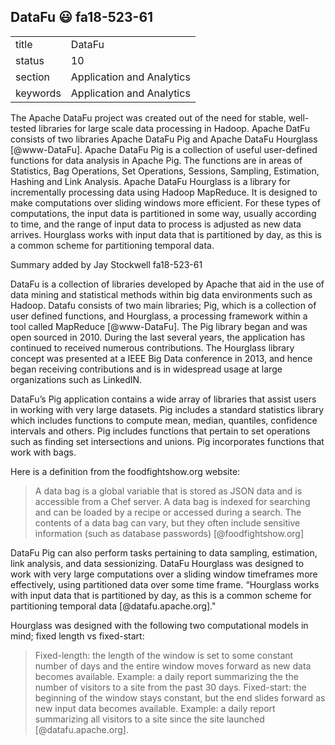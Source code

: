 ## DataFu :smiley: fa18-523-61


|          |                           |
| -------- | ------------------------- |
| title    | DataFu                    | 
| status   | 10                        |
| section  | Application and Analytics |
| keywords | Application and Analytics |



The Apache DataFu project was created out of the need for stable,
well-tested libraries for large scale data processing in Hadoop.
Apache DatFu consists of two libraries Apache DataFu Pig and Apache
DataFu Hourglass [@www-DataFu]. Apache DataFu Pig is a collection
of useful user-defined functions for data analysis in Apache Pig. The
functions are in areas of Statistics, Bag Operations, Set Operations,
Sessions, Sampling, Estimation, Hashing and Link Analysis.  Apache
DataFu Hourglass is a library for incrementally processing data using
Hadoop MapReduce. It is designed to make computations over sliding
windows more efficient. For these types of computations, the input
data is partitioned in some way, usually according to time, and the
range of input data to process is adjusted as new data arrives.
Hourglass works with input data that is partitioned by day, as this is
a common scheme for partitioning temporal data.


Summary added by Jay Stockwell fa18-523-61

DataFu is a collection of libraries developed by Apache that aid in the use of data mining and statistical methods within big data environments such as Hadoop. Datafu consists of two main libraries; Pig, which is a collection of user defined functions, and Hourglass, a processing framework within a tool called MapReduce [@www-DataFu]. The Pig library began and was open sourced in 2010.  During the last several years, the application has continued to received numerous contributions.  The Hourglass library concept was presented at a IEEE Big Data conference in 2013, and hence began receiving contributions and is in widespread usage at large organizations such as LinkedIN. 

DataFu’s Pig application contains a wide array of libraries that assist users in working with very large datasets.  Pig includes a standard statistics library which includes functions to compute mean, median, quantiles, confidence intervals and others. Pig includes functions that pertain to set operations such as finding set intersections and unions.  Pig incorporates functions that work with bags. 

Here is a definition from the foodfightshow.org website:

>A data bag is a global variable that is stored as JSON data and is accessible from a Chef server. A data bag is indexed for searching   and can be loaded by a recipe or accessed during a search. The contents of a data bag can vary, but they often include sensitive information (such as database passwords) [@foodfightshow.org]

DataFu Pig can also perform tasks pertaining to data sampling, estimation, link analysis, and data sessionizing. 
DataFu Hourglass was designed to work with very large computations over a sliding window timeframes more effectively, using partitioned data over some time frame. “Hourglass works with input data that is partitioned by day, as this is a common scheme for partitioning temporal data [@datafu.apache.org]." 

Hourglass was designed with the following two computational models in mind; fixed length vs fixed-start:
> 	Fixed-length: the length of the window is set to some constant number of days and the entire window moves forward as new data becomes available. Example: a daily report summarizing the the number of visitors to a site from the past 30 days.
Fixed-start: the beginning of the window stays constant, but the end slides forward as new input data becomes available. Example: a  daily report summarizing all visitors to a site since the site launched [@datafu.apache.org].

